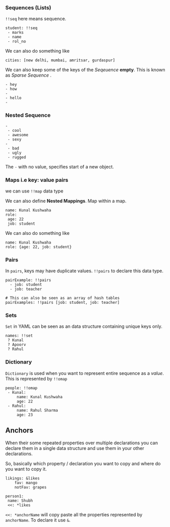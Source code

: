 ### Sequences (Lists)
`!!seq` here means sequence.

```
student: !!seq
 - marks
 - name
 - rol_no
```

We can also do something like

```
cities: [new delhi, mumbai, amritsar, gurdaspur]
```

We can also keep some of the keys of the *Seqeuence* **empty**. This is known as *Sparse Sequence* . 

```
- hey
- how
- 
- hello
- 

```

### Nested Sequence
```
- 
 - cool 
 - awesome
 - sexy
- 
 - bad
 - ugly
 - rugged
```

The `-`   with no value, specifies start of a new object.

### Maps i.e key: value pairs
we can use `!!map` data type

We can also define **Nested Mappings**. Map within a map.

```
name: Kunal Kushwaha
role:
 age: 22
 job: student
```

We can also do something like
```
name: Kunal Kushwaha
role: {age: 22, job: student}

```

### Pairs 
In `pairs`, keys may have duplicate values. 
`!!pairs` to declare this data type. 

```
pairExample: !!pairs
  - job: student
  - job: teacher
  
# This can also be seen as an array of hash tables
pairExamples: !!pairs [job: student, job: teacher]

```

### Sets
`Set` in YAML can be seen as an data structure containing unique keys only. 

```
names: !!set
 ? Kunal
 ? Apoorv
 ? Rahul
```

### Dictionary
`Dictionary` is used when you want to represent entire sequence as a *value*. This is represented by `!!omap`
```
people: !!omap
 - Kunal:
	 name: Kunal Kushwaha
	 age: 22 
 - Rahul: 
	 name: Rahul Sharma 
	 age: 23
```

## Anchors
When their some repeated properties over multiple declarations you can declare them in a single data structure and use them in your other declarations. 

So, basically which property / declaration you want to copy and where do you want to copy it. 

```
likings: &likes
	fav: mango
	notFav: grapes

person1: 
 name: Shubh
 <<: *likes	

```
`<<: *anchorName`   will copy paste all the properties represented by `anchorName`. To declare it use `&`. 
